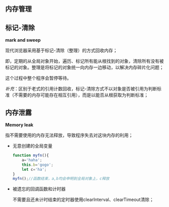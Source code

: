 ## 内存管理

## 标记-清除

**mark and sweep**

现代浏览器采用基于标记-清除（整理）的方式回收内存；

即，定期的从全局对象开始，遍历、标记所有能从根找到的对象，清除所有没有被标记的对象。整理是将标记的对象统一向内存一边移动，以解决内存碎片化问题；

这个过程中整个程序会暂停等待。

*补充*：区别于老式的引用计数回收，标记-清除方式不以对象是否被引用为判断标准（不需要的内存可能存在相互引用），而是以能否从根获取为判断标准；



## 内存泄露

**Memory leak**

指不需要使用的内存无法释放，导致程序失去对这块内存的利用；

- 无意创建的全局变量

  ```javascript
  function myfn(){
      a='haha';
      this.b='gogo';
      let c='ha';
  }
  myfn();//函数结束，a,b均会申明到全局对象上，c释放
  ```

- 被遗忘的回调函数和计时器

  不需要且还未计时结束的定时器使用clearInterval、clearTimeout清除；

  
